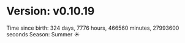 # Version: v0.10.19
Time since birth: 324 days, 7776 hours, 466560 minutes, 27993600 seconds
Season: Summer ☀️
